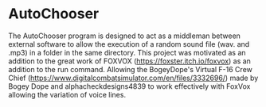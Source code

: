 # AutoChooser
The AutoChooser program is designed to act as a middleman between external software to allow the execution of a random sound file (wav. and .mp3) in a folder in the same directory. This project was motivated as an addition to the great work of FOXVOX (https://foxster.itch.io/foxvox) as an addition to the run command. Allowing the BogeyDope's Virtual F-16 Crew Chief (https://www.digitalcombatsimulator.com/en/files/3332696/) made by Bogey Dope and alphacheckdesigns4839 to work effectively with FoxVox allowing the variation of voice lines.

